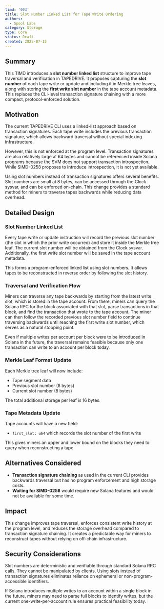 ```yaml
---
timd: '003'
title: Slot Number Linked List for Tape Write Ordering
authors:
  - Spool Labs
category: Storage
type: Core
status: Draft
created: 2025-07-15
---
```


## Summary

This TIMD introduces a **slot number linked list** structure to improve tape traversal and verification in TAPEDRIVE. It proposes capturing the **slot number** of each tape write or update and including it in Merkle tree leaves, along with storing the **first write slot number** in the tape account metadata. This replaces the CLI-level transaction signature chaining with a more compact, protocol-enforced solution.

## Motivation

The current TAPEDRIVE CLI uses a linked-list approach based on transaction signatures. Each tape write includes the previous transaction signature, which allows backward traversal without special indexing infrastructure.

However, this is not enforced at the program level. Transaction signatures are also relatively large at 64 bytes and cannot be referenced inside Solana programs because the SVM does not support transaction introspection. While SIMD-0258 proposes to introduce introspection, it is not yet available.

Using slot numbers instead of transaction signatures offers several benefits. Slot numbers are small at 8 bytes, can be accessed through the Clock sysvar, and can be enforced on-chain. This change provides a standard method for miners to traverse tapes backwards while reducing data overhead.

## Detailed Design

### Slot Number Linked List

Every tape write or update instruction will record the previous slot number (the slot in which the prior write occurred) and store it inside the Merkle tree leaf. The current slot number will be obtained from the Clock sysvar. Additionally, the first write slot number will be saved in the tape account metadata.

This forms a program-enforced linked list using slot numbers. It allows tapes to be reconstructed in reverse order by following the slot history.

### Traversal and Verification Flow

Miners can traverse any tape backwards by starting from the latest write slot, which is stored in the tape account. From there, miners can query the Solana RPC for the block associated with that slot, parse transactions in that block, and find the transaction that wrote to the tape account. The miner can then follow the recorded previous slot number field to continue traversing backwards until reaching the first write slot number, which serves as a natural stopping point.

Even if multiple writes per account per block were to be introduced in Solana in the future, the traversal remains feasible because only one transaction can write to an account per block today.

### Merkle Leaf Format Update

Each Merkle tree leaf will now include:

- Tape segment data
- Previous slot number (8 bytes)
- Current slot number (8 bytes)

The total additional storage per leaf is 16 bytes.

### Tape Metadata Update

Tape accounts will have a new field:

- `first_slot: u64` which records the slot number of the first write

This gives miners an upper and lower bound on the blocks they need to query when reconstructing a tape.

## Alternatives Considered

- **Transaction signature chaining** as used in the current CLI provides backwards traversal but has no program enforcement and high storage costs.
- **Waiting for SIMD-0258** would require new Solana features and would not be available for some time.

## Impact

This change improves tape traversal, enforces consistent write history at the program level, and reduces the storage overhead compared to transaction signature chaining. It creates a predictable way for miners to reconstruct tapes without relying on off-chain infrastructure.

## Security Considerations

Slot numbers are deterministic and verifiable through standard Solana RPC calls. They cannot be manipulated by clients. Using slots instead of transaction signatures eliminates reliance on ephemeral or non-program-accessible identifiers.

If Solana introduces multiple writes to an account within a single block in the future, miners may need to parse full blocks to identify writes, but the current one-write-per-account rule ensures practical feasibility today.


